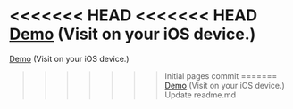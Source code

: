 <<<<<<< HEAD
<<<<<<< HEAD
[Demo](http://lukasolson.github.io/multi-touch-draw) (Visit on your iOS device.)
=======
[Demo](http://lukasolson.com/multitouch-draw) (Visit on your iOS device.)
>>>>>>> Initial pages commit
=======
[Demo](http://lukasolson.github.io/multi-touch-draw/) (Visit on your iOS device.)
>>>>>>> Update readme.md
